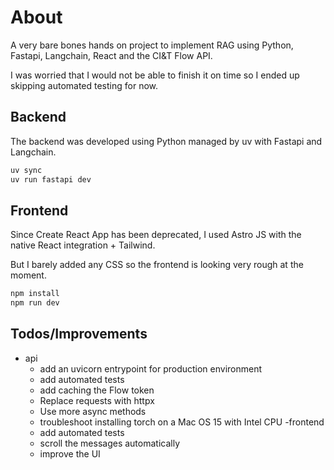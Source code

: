 # About

A very bare bones hands on project to implement RAG using Python, Fastapi, Langchain, React and the CI&T Flow API.

I was worried that I would not be able to finish it on time so I ended up skipping automated testing for now.

## Backend

The backend was developed using Python managed by uv with Fastapi and Langchain.

```BASH
uv sync
uv run fastapi dev
```

## Frontend

Since Create React App has been deprecated, I used Astro JS with the native React integration + Tailwind.

But I barely added any CSS so the frontend is looking very rough at the moment.

```BASH
npm install
npm run dev
```

## Todos/Improvements

- api
  - add an uvicorn entrypoint for production environment
  - add automated tests
  - add caching the Flow token
  - Replace requests with httpx
  - Use more async methods
  - troubleshoot installing torch on a Mac OS 15 with Intel CPU
-frontend
  - add automated tests
  - scroll the messages automatically
  - improve the UI
